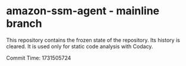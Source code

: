 # amazon-ssm-agent - mainline branch

This repository contains the frozen state of the repository.
Its history is cleared. It is used only for static code
analysis with Codacy.

Commit Time: 1731505724